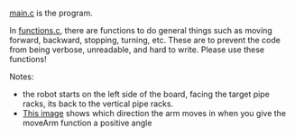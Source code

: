 [main.c](main.c) is the program.

In [functions.c](functions.c), there are functions to do general things such as moving forward, backward, stopping, turning, etc. These are to prevent the code from being verbose, unreadable, and hard to write. Please use these functions!

Notes:
- the robot starts on the left side of the board, facing the target pipe racks, its back to the vertical pipe racks.
- [This image](moveArm.png) shows which direction the arm moves in when you give the moveArm function a positive angle

[](https://raw.githubusercontent.com/galactustrombone/Skills2018AutonomousVEX/master/moveArm.png)